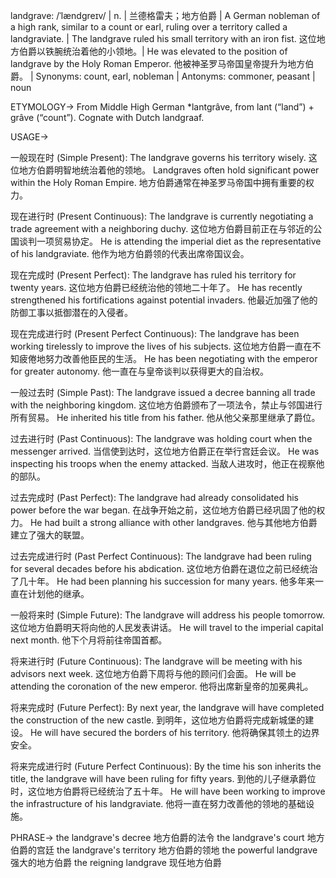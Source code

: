 landgrave: /ˈlændɡreɪv/ | n. | 兰德格雷夫；地方伯爵 | A German nobleman of a high rank, similar to a count or earl, ruling over a territory called a landgraviate. | The landgrave ruled his small territory with an iron fist.  这位地方伯爵以铁腕统治着他的小领地。|  He was elevated to the position of landgrave by the Holy Roman Emperor. 他被神圣罗马帝国皇帝提升为地方伯爵。 | Synonyms: count, earl, nobleman | Antonyms: commoner, peasant | noun

ETYMOLOGY->
From Middle High German *lantgrâve, from lant (“land”) + grâve (“count”). Cognate with Dutch landgraaf.

USAGE->

一般现在时 (Simple Present):
The landgrave governs his territory wisely.  这位地方伯爵明智地统治着他的领地。
Landgraves often hold significant power within the Holy Roman Empire. 地方伯爵通常在神圣罗马帝国中拥有重要的权力。

现在进行时 (Present Continuous):
The landgrave is currently negotiating a trade agreement with a neighboring duchy.  这位地方伯爵目前正在与邻近的公国谈判一项贸易协定。
He is attending the imperial diet as the representative of his landgraviate. 他作为地方伯爵领的代表出席帝国议会。

现在完成时 (Present Perfect):
The landgrave has ruled his territory for twenty years. 这位地方伯爵已经统治他的领地二十年了。
He has recently strengthened his fortifications against potential invaders. 他最近加强了他的防御工事以抵御潜在的入侵者。

现在完成进行时 (Present Perfect Continuous):
The landgrave has been working tirelessly to improve the lives of his subjects. 这位地方伯爵一直在不知疲倦地努力改善他臣民的生活。
He has been negotiating with the emperor for greater autonomy. 他一直在与皇帝谈判以获得更大的自治权。


一般过去时 (Simple Past):
The landgrave issued a decree banning all trade with the neighboring kingdom.  这位地方伯爵颁布了一项法令，禁止与邻国进行所有贸易。
He inherited his title from his father. 他从他父亲那里继承了爵位。


过去进行时 (Past Continuous):
The landgrave was holding court when the messenger arrived.  当信使到达时，这位地方伯爵正在举行宫廷会议。
He was inspecting his troops when the enemy attacked.  当敌人进攻时，他正在视察他的部队。


过去完成时 (Past Perfect):
The landgrave had already consolidated his power before the war began.  在战争开始之前，这位地方伯爵已经巩固了他的权力。
He had built a strong alliance with other landgraves. 他与其他地方伯爵建立了强大的联盟。


过去完成进行时 (Past Perfect Continuous):
The landgrave had been ruling for several decades before his abdication.  这位地方伯爵在退位之前已经统治了几十年。
He had been planning his succession for many years. 他多年来一直在计划他的继承。


一般将来时 (Simple Future):
The landgrave will address his people tomorrow. 这位地方伯爵明天将向他的人民发表讲话。
He will travel to the imperial capital next month. 他下个月将前往帝国首都。


将来进行时 (Future Continuous):
The landgrave will be meeting with his advisors next week.  这位地方伯爵下周将与他的顾问们会面。
He will be attending the coronation of the new emperor. 他将出席新皇帝的加冕典礼。


将来完成时 (Future Perfect):
By next year, the landgrave will have completed the construction of the new castle.  到明年，这位地方伯爵将完成新城堡的建设。
He will have secured the borders of his territory. 他将确保其领土的边界安全。


将来完成进行时 (Future Perfect Continuous):
By the time his son inherits the title, the landgrave will have been ruling for fifty years.  到他的儿子继承爵位时，这位地方伯爵将已经统治了五十年。
He will have been working to improve the infrastructure of his landgraviate. 他将一直在努力改善他的领地的基础设施。


PHRASE->
the landgrave's decree 地方伯爵的法令
the landgrave's court 地方伯爵的宫廷
the landgrave's territory 地方伯爵的领地
the powerful landgrave 强大的地方伯爵
the reigning landgrave 现任地方伯爵

